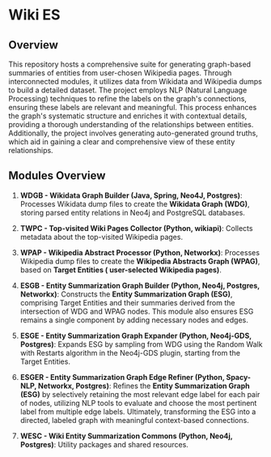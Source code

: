 # Wiki ES

## Overview

This repository hosts a comprehensive suite for generating graph-based summaries of entities from user-chosen Wikipedia
pages. Through interconnected modules, it utilizes data from Wikidata and Wikipedia dumps to build a detailed dataset.
The project employs NLP (Natural Language Processing) techniques to refine the labels on the graph's connections,
ensuring these labels are relevant and meaningful. This process enhances the graph's systematic structure and enriches
it with contextual details, providing a thorough understanding of the relationships between entities.
Additionally, the project involves generating auto-generated ground truths, which aid in gaining a clear and
comprehensive view of these entity relationships.

## Modules Overview

1. **WDGB - Wikidata Graph Builder (Java, Spring, Neo4J, Postgres)**:
   Processes Wikidata dump files to create the **Wikidata Graph (WDG)**, storing parsed entity relations in Neo4j and
   PostgreSQL databases.

2. **TWPC - Top-visited Wiki Pages Collector (Python, wikiapi)**:
   Collects metadata about the top-visited Wikipedia pages.

3. **WPAP - Wikipedia Abstract Processor (Python, Networkx)**:
   Processes Wikipedia dump files to create the **Wikipedia Abstracts Graph (WPAG)**, based on **Target Entities (
   user-selected Wikipedia pages)**.

4. **ESGB - Entity Summarization Graph Builder (Python, Neo4j, Postgres, Networkx)**:
   Constructs the **Entity Summarization Graph (ESG)**, comprising Target Entities and their summaries derived from the
   intersection of WDG and WPAG nodes. This module also ensures ESG remains a single component by adding necessary nodes
   and edges.

5. **ESGE - Entity Summarization Graph Expander (Python, Neo4j-GDS, Postgres)**:
   Expands ESG by sampling from WDG using the Random Walk with Restarts algorithm in the Neo4j-GDS plugin, starting from
   the Target Entities.

6. **ESGER - Entity Summarization Graph Edge Refiner (Python, Spacy-NLP, Networkx, Postgres)**:
   Refines the **Entity Summarization Graph (ESG)** by selectively retaining the most relevant edge label for each
   pair of nodes, utilizing NLP tools to evaluate and choose the most pertinent label from multiple edge labels.
   Ultimately, transforming the ESG into a directed, labeled graph with meaningful context-based connections.

7. **WESC - Wiki Entity Summarization Commons (Python, Neo4j, Postgres)**:
   Utility packages and shared resources.
